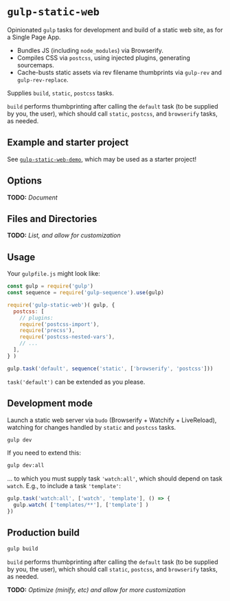 # `gulp-static-web`

Opinionated `gulp` tasks for development and build of a static web site, as for a Single Page App.
- Bundles JS (including `node_modules`) via Browserify.
- Compiles CSS via `postcss`, using injected plugins, generating sourcemaps.
- Cache-busts static assets via rev filename thumbprints via `gulp-rev` and `gulp-rev-replace`.

Supplies `build`, `static`, `postcss` tasks.

`build` performs thumbprinting after calling the `default` task (to be supplied by you, the user), which should call `static`, `postcss`, and `browserify` tasks, as needed.


## Example and starter project

See [`gulp-static-web-demo`](https://github.com/enthal/gulp-static-web-demo), which may be used as a starter project!

## Options

**TODO:**  _Document_

## Files and Directories

**TODO:**  _List, and allow for customization_


## Usage

Your `gulpfile.js` might look like:

```javascript
const gulp = require('gulp')
const sequence = require('gulp-sequence').use(gulp)

require('gulp-static-web')( gulp, {
  postcss: [
    // plugins:
    require('postcss-import'),
    require('precss'),
    require('postcss-nested-vars'),
    // ...
  ],
} )

gulp.task('default', sequence('static', ['browserify', 'postcss']))
```

`task('default')` can be extended as you please.


## Development mode

Launch a static web server via `budo` (Browserify + Watchify + LiveReload), watching for changes handled by `static` and `postcss` tasks.

```bash
gulp dev
```

If you need to extend this:

```bash
gulp dev:all
```
... to which you must supply task `'watch:all'`, which should depend on task `watch`. E.g., to include a task `'template'`:

```javascript
gulp.task('watch:all', ['watch', 'template'], () => {
  gulp.watch( ['templates/**'], ['template'] )
})
```


## Production build

```bash
gulp build
```

`build` performs thumbprinting after calling the `default` task (to be supplied by you, the user), which should call `static`, `postcss`, and `browserify` tasks, as needed.

**TODO:**  _Optimize (minify, etc) and allow for more customization_
